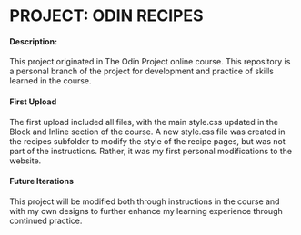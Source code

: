 # PROJECT: ODIN RECIPES

#### Description:

This project originated in The Odin Project online course. This
repository is a personal branch of the project for development
and practice of skills learned in the course.

#### First Upload

The first upload included all files, with the main style.css updated
in the Block and Inline section of the course. A new style.css file
was created in the recipes subfolder to modify the style of the
recipe pages, but was not part of the instructions. Rather, it was my
first personal modifications to the website.


#### Future Iterations

This project will be modified both through instructions in the
course and with my own designs to further enhance my learning
experience through continued practice.